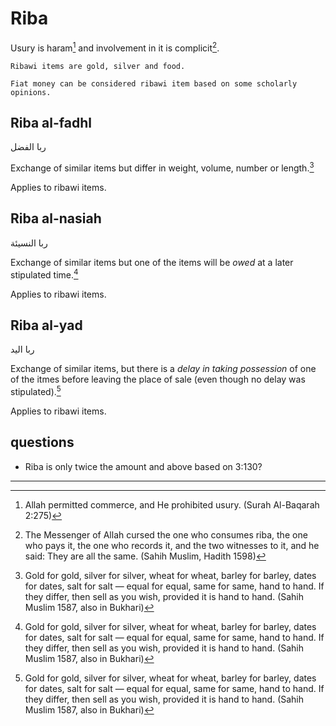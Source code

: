 # Riba

Usury is haram[^1] and involvement in it is complicit[^2].

~~~admonish note title="Ribawi items"
Ribawi items are gold, silver and food.

Fiat money can be considered ribawi item based on some scholarly opinions.
~~~

## Riba al-fadhl

ربا الفضل

Exchange of similar items but differ in weight, volume, number or length.[^3]

Applies to ribawi items.

## Riba al-nasiah

ربا النسيئة

Exchange of similar items but one of the items will be _owed_ at a later stipulated time.[^3]

Applies to ribawi items.

## Riba al-yad

ربا اليد

Exchange of similar items, but there is a _delay in taking possession_ of one of the itmes before leaving the place of sale (even though no delay was stipulated).[^3]

Applies to ribawi items.

## questions

* Riba is only twice the amount and above based on 3:130?

---

[^1]: Allah permitted commerce, and He prohibited usury. (Surah Al-Baqarah 2:275)

[^3]: Gold for gold, silver for silver, wheat for wheat, barley for barley, dates for dates, salt for salt — equal for equal, same for same, hand to hand. If they differ, then sell as you wish, provided it is hand to hand. (Sahih Muslim 1587, also in Bukhari)

[^2]: The Messenger of Allah cursed the one who consumes riba, the one who pays it, the one who records it, and the two witnesses to it, and he said: They are all the same. (Sahih Muslim, Hadith 1598)

